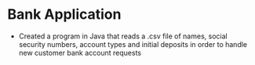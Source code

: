 # Bank Application

* Created a program in Java that reads a .csv file of names, social security numbers, account types and initial deposits in order to handle new customer bank account requests 
